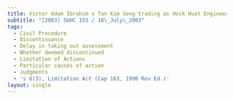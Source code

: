 ```yaml
---
title: Victor Adam Ibrahim v Tan Kim Seng trading as Hock Huat Engineering
subtitle: "[2003] SGHC 155 / 18\_July\_2003"
tags:
  - Civil Procedure
  - Discontinuance
  - Delay in taking out assessment
  - Whether deemed discontinued
  - Limitation of Actions
  - Particular causes of action
  - Judgments
  - 's 6(3), Limitation Act (Cap 163, 1996 Rev Ed.)'
layout: single
---
```


